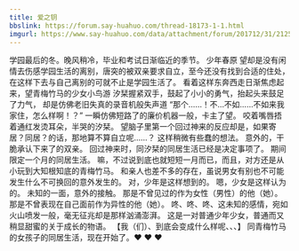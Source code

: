 ```yaml
---
title: 爱之钥
bbslink: https://forum.say-huahuo.com/thread-18173-1-1.html
imgurl: https://www.say-huahuo.com/data/attachment/forum/201712/31/212527nu8md1ny7dwy1ohd.jpg
---
```


学园最后的冬。晚风稍冷，毕业和考试日渐临近的季节。
少年春原 望却是没有闲情去伤感学园生活的离别，唐突的被双亲要求自立，至今还没有找到合适的住处，在这样下去与自己离别的可就不止是学园生活了。
看着这样东奔西走日渐焦虑起来，望青梅竹马的少女小鸟游 汐栞握紧双手，鼓起了小小的勇气，抬起头来鼓足了力气，
却是仿佛老旧失真的录音机般失声道
“那个……！不…不如……不如来我家住，怎么样啊！？”
一瞬仿佛短路了的廉价机器一般，卡主了望。
咬着嘴唇捂着通红发烫耳朵，半哭的汐栞。
望脑子里第一个回过神来的反应却是，如果寄居？同居？的话，那地算不算自立呢……？
这样稍微有些蠢的想法。
意外的，干脆承认下来了的双亲。
回过神来时，同汐栞的同居生活已经是决定事项了。
期间限定一个月的同居生活。
嘛，不过说到底也就短短一月而已，而且，对方还是从小玩到大知根知底的青梅竹马。
和亲人也差不多的存在，虽说男女有别也不可能发生什么不可换回的意外发生的。
对，少年是这样想到的。
嗯，少女是这样认为的。
未知的一面，意外的接触。
那是不曾见过的作为女性（男性）的他（她）。
那是不曾表现在自己面前作为异性的他（她）。
咚、咚、咚、这未知的感情，宛如火山喷发一般，毫无征兆却是那样汹涌澎湃。
这是一对普通少年少女，普通而又稍显甜蜜的关于成长的物语。
【我（们）、到底会变成什么样呢、、、】
同青梅竹马的女孩子的同居生活，现在开始了。❤ ❤ ❤<!--more-->
